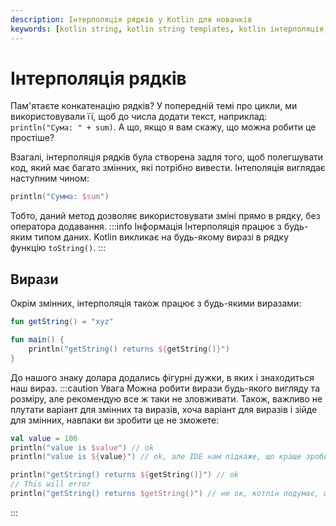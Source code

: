 ```yaml
---
description: Інтерполяція рядків у Kotlin для новачків
keywords: [kotlin string, kotlin string templates, kotlin інтерполяція, kotlin рядки, туторіал, для новачків]
---
```

# Інтерполяція рядків
Пам'ятаєте конкатенацію рядків? У попередній темі про цикли, ми використовували її, щоб
до числа додати текст, наприклад: `println("Сума: " + sum)`. А що, якщо я вам скажу, що можна
робити це простіше?

Взагалі, інтерполяція рядків була створена задля того, щоб полегшувати код, який має
багато змінних, які потрібно вивести. Інтеполяція виглядає наступним чином:
```kotlin
println("Сумма: $sum")
```
Тобто, даний метод дозволяє використовувати зміні прямо в рядку, без оператора додавання.
:::info Інформація
Інтерполяція працює з будь-яким типом даних. Kotlin викликає на будь-якому виразі в
рядку функцію `toString()`.
:::

## Вирази
Окрім змінних, інтерполяція також працює з будь-якими виразами:
```kotlin
fun getString() = "xyz"

fun main() {
    println("getString() returns ${getString()}")
}
```
До нашого знаку долара додались фігурні дужки, в яких і знаходиться наш вираз.
:::caution Увага
Можна робити вирази будь-якого вигляду та розміру, але рекомендую все ж таки не зловживати.
Також, важливо не плутати варіант для змінних та виразів, хоча варіант для виразів і зійде
для змінних, навпаки ви зробити це не зможете:
```kotlin
val value = 100
println("value is $value") // ok
println("value is ${value}") // ok, але IDE нам підкаже, що краще зробити за варіантом вище

println("getString() returns ${getString()}") // ok
// This will error
println("getString() returns $getString()") // не ок, котлін подумає, що ви хочете отримати змінну
```
:::
